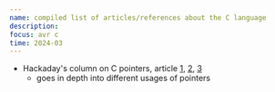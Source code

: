 ```yaml
---
name: compiled list of articles/references about the C language
description:
focus: avr c
time: 2024-03
---
```


- Hackaday's column on C pointers,  article [1](https://hackaday.com/2018/04/04/the-basics-and-pitfalls-of-pointers-in-c/), [2](https://hackaday.com/2018/04/19/when-4-1-equals-8-an-advanced-take-on-pointers-in-c/), [3](https://hackaday.com/2018/05/02/directly-executing-chunks-of-memory-function-pointers-in-c/)
    - goes in depth into different usages of pointers
